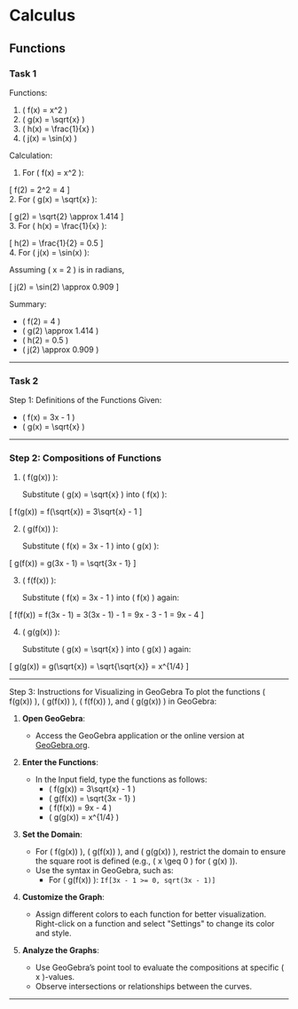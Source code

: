 # Calculus

## Functions

### Task 1

Functions:
1. \( f(x) = x^2 \)
2. \( g(x) = \sqrt{x} \)
3. \( h(x) = \frac{1}{x} \)
4. \( j(x) = \sin(x) \)

Calculation:
1. For \( f(x) = x^2 \):  

\[
f(2) = 2^2 = 4
\]  
2. For \( g(x) = \sqrt{x} \):  

\[
g(2) = \sqrt{2} \approx 1.414
\]  
3. For \( h(x) = \frac{1}{x} \):  

\[
h(2) = \frac{1}{2} = 0.5
\]  
4. For \( j(x) = \sin(x) \):  

   Assuming \( x = 2 \) is in radians,  

\[
j(2) = \sin(2) \approx 0.909
\]  


Summary: 
- \( f(2) = 4 \)
- \( g(2) \approx 1.414 \)
- \( h(2) = 0.5 \)
- \( j(2) \approx 0.909 \)

---

### Task 2

Step 1: Definitions of the Functions
Given:  

- \( f(x) = 3x - 1 \)
- \( g(x) = \sqrt{x} \)

---

### Step 2: Compositions of Functions  
1. \( f(g(x)) \):  

   Substitute \( g(x) = \sqrt{x} \) into \( f(x) \):  

\[
f(g(x)) = f(\sqrt{x}) = 3\sqrt{x} - 1
\]  

2. \( g(f(x)) \):  

   Substitute \( f(x) = 3x - 1 \) into \( g(x) \):  

\[
g(f(x)) = g(3x - 1) = \sqrt{3x - 1}
\]  

3. \( f(f(x)) \):  

   Substitute \( f(x) = 3x - 1 \) into \( f(x) \) again:  

\[
f(f(x)) = f(3x - 1) = 3(3x - 1) - 1 = 9x - 3 - 1 = 9x - 4
\]  

4. \( g(g(x)) \):  

   Substitute \( g(x) = \sqrt{x} \) into \( g(x) \) again:  

\[
g(g(x)) = g(\sqrt{x}) = \sqrt{\sqrt{x}} = x^{1/4}
\]  

---

Step 3: Instructions for Visualizing in GeoGebra
To plot the functions \( f(g(x)) \), \( g(f(x)) \), \( f(f(x)) \), and \( g(g(x)) \) in GeoGebra:  

1. **Open GeoGebra**:  
   - Access the GeoGebra application or the online version at [GeoGebra.org](https://www.geogebra.org).     

2. **Enter the Functions**:  
   - In the Input field, type the functions as follows:
     - \( f(g(x)) = 3\sqrt{x} - 1 \)
     - \( g(f(x)) = \sqrt{3x - 1} \)
     - \( f(f(x)) = 9x - 4 \)
     - \( g(g(x)) = x^{1/4} \)  

3. **Set the Domain**:  
   - For \( f(g(x)) \), \( g(f(x)) \), and \( g(g(x)) \), restrict the domain to ensure the square root is defined (e.g., \( x \geq 0 \) for \( g(x) \)).
   - Use the syntax in GeoGebra, such as:
     - For \( g(f(x)) \): `If[3x - 1 >= 0, sqrt(3x - 1)]`  

4. **Customize the Graph**:  
   - Assign different colors to each function for better visualization. Right-click on a function and select "Settings" to change its color and style.  

5. **Analyze the Graphs**:  
   - Use GeoGebra’s point tool to evaluate the compositions at specific \( x \)-values.
   - Observe intersections or relationships between the curves.  

---


